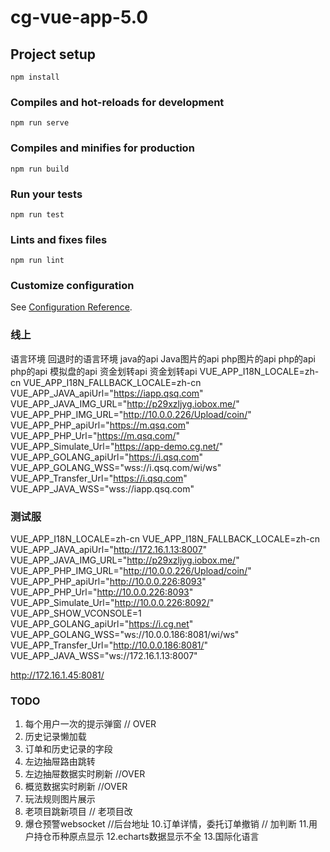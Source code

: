 # cg-vue-app-5.0

## Project setup
```
npm install
```

### Compiles and hot-reloads for development
```
npm run serve
```

### Compiles and minifies for production
```
npm run build
```

### Run your tests
```
npm run test
```

### Lints and fixes files
```
npm run lint
```

### Customize configuration
See [Configuration Reference](https://cli.vuejs.org/config/).

### 线上
语言环境
回退时的语言环境
java的api
Java图片的api
php图片的api
php的api
php的api
模拟盘的api
资金划转api
资金划转api
VUE_APP_I18N_LOCALE=zh-cn
VUE_APP_I18N_FALLBACK_LOCALE=zh-cn
VUE_APP_JAVA_apiUrl="https://iapp.qsq.com"
VUE_APP_JAVA_IMG_URL="http://p29xzljyg.iobox.me/"
VUE_APP_PHP_IMG_URL="http://10.0.0.226/Upload/coin/"
VUE_APP_PHP_apiUrl="https://m.qsq.com"
VUE_APP_PHP_Url="https://m.qsq.com/"
VUE_APP_Simulate_Url="https://app-demo.cg.net/"
VUE_APP_GOLANG_apiUrl="https://i.qsq.com"
VUE_APP_GOLANG_WSS="wss://i.qsq.com/wi/ws"
VUE_APP_Transfer_Url="https://i.qsq.com"
VUE_APP_JAVA_WSS="wss://iapp.qsq.com"



### 测试服
VUE_APP_I18N_LOCALE=zh-cn
VUE_APP_I18N_FALLBACK_LOCALE=zh-cn
VUE_APP_JAVA_apiUrl="http://172.16.1.13:8007"
VUE_APP_JAVA_IMG_URL="http://p29xzljyg.iobox.me/"
VUE_APP_PHP_IMG_URL="http://10.0.0.226/Upload/coin/"
VUE_APP_PHP_apiUrl="http://10.0.0.226:8093"
VUE_APP_PHP_Url="http://10.0.0.226:8093"
VUE_APP_Simulate_Url="http://10.0.0.226:8092/"
VUE_APP_SHOW_VCONSOLE=1
VUE_APP_GOLANG_apiUrl="https://i.cg.net"
VUE_APP_GOLANG_WSS="ws://10.0.0.186:8081/wi/ws"
VUE_APP_Transfer_Url="http://10.0.0.186:8081/"
VUE_APP_JAVA_WSS="ws://172.16.1.13:8007"

http://172.16.1.45:8081/
### TODO
1. 每个用户一次的提示弹窗   // OVER
2. 历史记录懒加载
3. 订单和历史记录的字段
4. 左边抽屉路由跳转
5. 左边抽屉数据实时刷新     //OVER
6. 概览数据实时刷新     //OVER
7. 玩法规则图片展示
8. 老项目跳新项目   // 老项目改
9. 爆仓预警websocket    //后台地址
10.订单详情，委托订单撤销   // 加判断
11.用户持仓币种原点显示
12.echarts数据显示不全
13.国际化语言